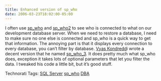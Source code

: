 ```yaml
---
title: Enhanced version of sp_who
date: 2006-03-23T18:02:00-05:00
---
```

I often use [sp_who](http://www.transactsql.com/html/sp_who.html) and [sp_who2](http://www.transactsql.com/html/sp_who2.html) to see who is connected to what on our development database server. When we need to restore a database, I need to make sure no one else is connected and sp_who is a quick way to get that information. The annoying part is that it displays every connection to every database, you can&#8217;t filter by database. [Vyas Kondredd](http://vyaskn.tripod.com/index.htm)i wrote a decent version that he named [sp\_who\_3](http://vyaskn.tripod.com/sp_who3.htm). It does pretty much what sp_who does, exception it takes lots of optional parameters that let you filter the data. I tweaked his code a little bit, but it&#8217;s good stuff. 

Technorati Tags: <a href="http://technorati.com/tag/SQL+Server" rel="tag">SQL Server</a> <a href="http://technorati.com/tag/sp_who" rel="tag">sp_who</a> <a href="http://technorati.com/tag/DBA" rel="tag">DBA</a>
